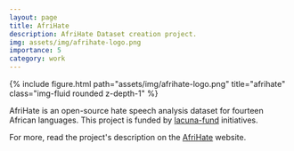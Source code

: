 ```yaml
---
layout: page
title: AfriHate
description: AfriHate Dataset creation project.
img: assets/img/afrihate-logo.png
importance: 5
category: work
---
```


<div class="row justify-content-sm-center">
    <div class="col-sm-12 mt-3 mt-md-0">
        {% include figure.html path="assets/img/afrihate-logo.png" title="afrihate" class="img-fluid rounded z-depth-1" %}
    </div>
</div>

AfriHate is an open-source hate speech analysis dataset for fourteen African languages. This project is funded by <a href="https://lacunafund.org/">lacuna-fund</a> initiatives.

For more, read the project's description on the <a href="https://github.com/AfriHate/AfriHate">AfriHate</a> website. 